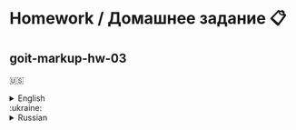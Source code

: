 # Homework / Домашнее задание :clipboard:
## goit-markup-hw-03
:us:
<details>
	<summary>English</summary>
	<ul>
		<li>Create a repository `goit-markup-hw-03`.</li>
		<li>Clone the created repository and copy the files of the previous work into it.</li>
		<li>Perform page layout HTML markup and page layout styling <a href="https://www.figma.com/file/oTYBECAN79dXy19hzWObO4/Web-Studio-(Version-2.1)?node-id=1%3A94"><b>homework #3</b></a>.</li>
		<li>Set up `GitHub Pages` and add a link to the live page in the header of the GitHub-repository.</li>
	</ul>

 <ul>

## Eligibility criteria for a mentor

### Project

**`«A1»`** At the root of the project there is a folder `images` with images.

**`«A2»`** At the root of the project there is a `css` folder with style files.

**`«A3»`** All styles are written in one `styles.css` file, which is located in the `css` folder.

**`«A4»`** There are no capital letters, spaces and transliteration in the file names, only letters and words of the English language.

**`«A5»`** Source code formatted with `Prettier`.

**`«A6»`** All images and text content are taken from the layout.

**`«A7»`** All HTML pages have a style normalizer [`modern-nomalize`](https://github.com/sindresorhus/modern-normalize).

**`«A8»`** The code is written as follows [**manual**](https://codeguide.co/).

### Formalization

**`«B1»`** Allow global reset of styles by tag selector for elements `<h1>...<h6>`, `<p>` и `<ul>`.

**`«B2»`** Elements do not have margins (the `margin` property) that "pierce" parent element.

**`«B3»`** In single-line element collections, cleared the leftmost or rightmost `margin` elements (if any).

**`«B4»`** For padding between two adjacent elements, use the property `margin`.

**`«B5»`** For the gap between the border of the parent and its child, use the `padding` property.

**`«B6»`** Sizes of outer margins (`margin` property) and inner margins (the `padding` property) of the elements are set exactly according to the layout.

**`«B7»`** Generic `.container` helper class created for centering and content width restrictions.

**`«B8»`** The width of the "container" corresponds to the layout and is equal to `1200px`.

**`«B9»`** "Container" wraps the content of the header, footer and sections. That is inside them.

**`«B10»`** `Flexbox` is used to position elements, but only where necessary. For example, in the header, navigation, lists in sections, and so on, that is, where it is impossible to arrange elements horizontally differently.

**`«B11»`** The final sizes of the blocks in the browser correspond to the layout.

**`«B12»`** Elements do not have a fixed height, it is determined by their content.

**`«B13»`** The header has a bottom frame, you need to zoom in very close to the layout to see it.

**`«B14»`** The sections are stacked on top of each other like a stack of books, with no outside padding.

**`«B15»`** For all sections, one `.section` class is used, top and bottom paddings are set by `94px`, pushing the content inside the section.

**`«B16»`** To build grids, the technique described in the abstract and video workshop is used.

**`«B17»`** The cards on the `Portfolio` page have a border (the `border` property), but only at the bottom of the card.
</details>
:ukraine:
<details>
<summary>Russian</summary>
 	<ul>
		<li>Создай репозиторий `goit-markup-hw-03`.</li>
		<li>Склонируй созданный репозиторий и скопируй в него файлы предыдущей работы.</li>
		<li>Добавь стили для геометрии (ширины, отступы, поля и рамки) и позиционирование контента при помощи Flexbox для страниц макета <a href="https://www.figma.com/file/oTYBECAN79dXy19hzWObO4/Web-Studio-(Version-2.1)?node-id=1%3A94"><b>homework #3</b></a>.</li>
		<li>Настрой `GitHub Pages` и добавь ссылку на живую страницу в шапку GitHub-репозитория.</li>
	</ul>

## Критерии приёма работы наставником

### Проект

**`«A1»`** В корне проекта есть папка `images` с изображениями.

**`«A2»`** В корне проекта есть папка `css` с файлами стилей.

**`«A3»`** Все стили написаны в одном файле `styles.css`, который находится в
папке `css`.

**`«A4»`** В названиях файлов нет заглавных букв, пробелов и транслита, только
буквы и слова английского языка.

**`«A5»`** Исходный код отформатирован при помощи `Prettier`.

**`«A6»`** Все изображения и текстовый контент взяты из макета.

**`«A7»`** На всех HTML-страницах подключен нормализатор стилей [`modern-nomalize`](https://github.com/sindresorhus/modern-normalize).

**`«A8»`** Код написан следуя [**руководству**](https://codeguide.co/).

### Оформление

**`«B1»`** Допускается глобальный сброс стилей по селектору тега для элементов
`<h1>...<h6>`, `<p>` и `<ul>`.

**`«B2»`** У элементов нет внешних отступов (свойство `margin`) «пробивающих»
родительский элемент.

**`«B3»`** В однострочных коллекциях элементов очищен крайний левый или правый
`margin` элементов (если он есть).

**`«B4»`** Для отступов между двумя соседними элементами используется свойство
`margin`.

**`«B5»`** Для зазора между границей родителя и его ребёнком используется
свойство `padding`.

**`«B6»`** Размеры внешних отступов (свойство `margin`) и внутренних полей
(свойство `padding`) элементов заданы точно по макету.

**`«B7»`** Создан общий вспомогательный класс `.container` для центрирования и
ограничения контента по ширине.

**`«B8»`** Ширина «контейнера» соответствует макету и равна `1200px`.

**`«B9»`** «Контейнер» оборачивает контент хедера, футера и секций. То есть
находится внутри них.

**`«B10»`** Для расположения элементов используется `Flexbox`, но только там,
где это необходимо. Например в шапке, навигации, списках в секциях и так далее,
то есть там, где расположить элементы горизонтально по другому невозможно.

**`«B11»`** Финальные размеры блоков в браузере соответствуют макету.

**`«B12»`** У элементов нет фиксированной высоты, она определяется их контентом.

**`«B13»`** У хедера есть нижняя рамка, необходимо сильно приблизить макет чтобы
увидеть её.

**`«B14»`** Секции расположены друг под другом как стопка книг, без внешних
отступов.

**`«B15»`** Для всех секций используется один класс `.section`, заданы верхние и
нижние падинги по `94px`, отодвигающие контент внутрь секции.

**`«B16»`** Для построения сеток используется техника описанная в конспекте и
видео-мастерской.

**`«B17»`** В карточках на странице `Портфолио` есть рамка (свойство `border`),
но только в нижней части карточки.
</details>
